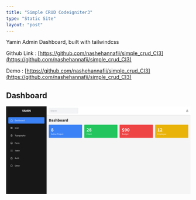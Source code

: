 ```yaml
---
title: "Simple CRUD Codeigniter3"
type: "Static Site"
layout: "post"
---
```


Yamin Admin Dashboard, built with tailwindcss

Github Link : [https://github.com/nashehannafii/simple_crud_CI3](https://github.com/nashehannafii/simple_crud_CI3)

Demo : [https://github.com/nashehannafii/simple_crud_CI3](https://github.com/nashehannafii/simple_crud_CI3)

## Dashboard

![Dashboard](/assets/projects/yamin/dashboard.png)